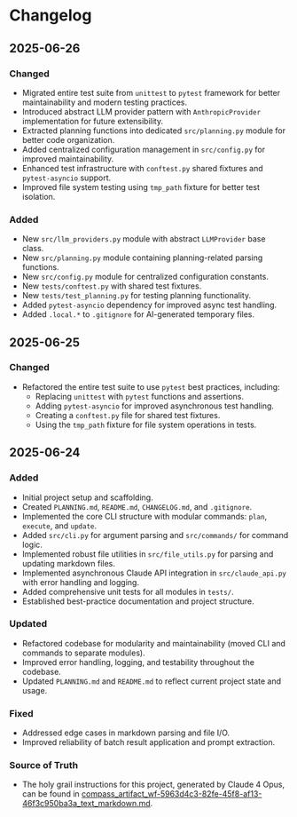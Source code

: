 # Changelog

## 2025-06-26

### Changed

- Migrated entire test suite from `unittest` to `pytest` framework for better maintainability and modern testing practices.
- Introduced abstract LLM provider pattern with `AnthropicProvider` implementation for future extensibility.
- Extracted planning functions into dedicated `src/planning.py` module for better code organization.
- Added centralized configuration management in `src/config.py` for improved maintainability.
- Enhanced test infrastructure with `conftest.py` shared fixtures and `pytest-asyncio` support.
- Improved file system testing using `tmp_path` fixture for better test isolation.

### Added

- New `src/llm_providers.py` module with abstract `LLMProvider` base class.
- New `src/planning.py` module containing planning-related parsing functions.
- New `src/config.py` module for centralized configuration constants.
- New `tests/conftest.py` with shared test fixtures.
- New `tests/test_planning.py` for testing planning functionality.
- Added `pytest-asyncio` dependency for improved async test handling.
- Added `.local.*` to `.gitignore` for AI-generated temporary files.

## 2025-06-25

### Changed

- Refactored the entire test suite to use `pytest` best practices, including:
  - Replacing `unittest` with `pytest` functions and assertions.
  - Adding `pytest-asyncio` for improved asynchronous test handling.
  - Creating a `conftest.py` file for shared test fixtures.
  - Using the `tmp_path` fixture for file system operations in tests.

## 2025-06-24

### Added

- Initial project setup and scaffolding.
- Created `PLANNING.md`, `README.md`, `CHANGELOG.md`, and `.gitignore`.
- Implemented the core CLI structure with modular commands: `plan`,
  `execute`, and `update`.
- Added `src/cli.py` for argument parsing and `src/commands/` for command logic.
- Implemented robust file utilities in `src/file_utils.py` for parsing and
  updating markdown files.
- Implemented asynchronous Claude API integration in `src/claude_api.py`
  with error handling and logging.
- Added comprehensive unit tests for all modules in `tests/`.
- Established best-practice documentation and project structure.

### Updated

- Refactored codebase for modularity and maintainability (moved CLI and
  commands to separate modules).
- Improved error handling, logging, and testability throughout the codebase.
- Updated `PLANNING.md` and `README.md` to reflect current project state and usage.

### Fixed

- Addressed edge cases in markdown parsing and file I/O.
- Improved reliability of batch result application and prompt extraction.

### Source of Truth

- The holy grail instructions for this project, generated by Claude 4 Opus,
  can be found in
  [compass_artifact_wf-5963d4c3-82fe-45f8-af13-46f3c950ba3a_text_markdown.md](compass_artifact_wf-5963d4c3-82fe-45f8-af13-46f3c950ba3a_text_markdown.md).
